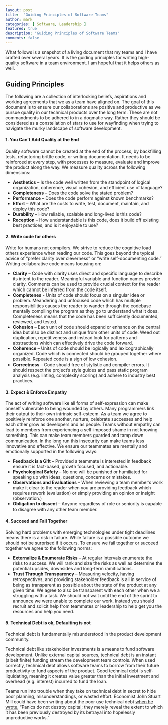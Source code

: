 ```yaml
---
layout: post
title:  "Guiding Principles of Software Teams"
author: mark
categories: [ Software, Leadership ]
featured: true
description: "Guiding Principles of Software Teams"
comments: false
---
```


What follows is a snapshot of a living document that my teams and I have crafted over several years. It is the guiding principles for writing high-quality software in a team environment. I am hopeful that it helps others as well.

## Guiding Principles

The following are a collection of interlocking beliefs, aspirations and working agreements that we as a team have aligned on. The goal of this document is to ensure our collaborations are positive and productive as we pursue quality in our technical products over the long term. These are not commandments to be adhered to in a dogmatic way. Rather they should be considered as a constellation of stars to use for wayfinding when trying to navigate the murky landscape of software development.

#### 1. You Can't Add Quality at the End
Quality software cannot be created at the end of the process, by backfilling tests, refactoring brittle code, or writing documentation. It needs to be reinforced at every step, with processes to measure, evaluate and improve the product along the way. We measure quality across the following dimensions:

* **Aesthetics** – Is the code well written from the standpoint of logical organization, coherence, visual cohesion, and efficient use of language?
* **Completeness** – Does the code solve the stated problem?
* **Performance** – Does the code perform against known benchmarks?
* **Effort** – What are the costs to write, test, document, maintain, and deploy this code?
* **Durability** – How reliable, scalable and long-lived is this code?
* **Reception** – How understandable is this code, does it build off existing best practices, and is it enjoyable to use?

#### 2. Write code for others
Write for humans not compilers. We strive to reduce the cognitive load others experience when reading our code. This goes beyond the typical advice of “prefer clarity over cleverness” or “write self-documenting code.” Writing collaborative code means focusing on:

* **Clarity** – Code with clarity uses direct and specific language to describe its intent to the reader. Meaningful variable and function names provide clarity. Comments can be used to provide crucial context for the reader which cannot be inferred from the code itself.
* **Completenes** - Units of code should focus on a singular idea or problem. Meandering and unfocused code which has multiple responsibilities causes the reader to wander through the codebase mentally compiling the program as they go to understand what it does. Completeness means that the code has been sufficiently documented, reviewed, and tested.
* **Cohesion** – Each unit of code should expand or enhance on the central idea but also be distinct and unique from other units of code. Weed out duplication, repetitiveness and instead look for patterns and abstractions which can effectively drive the code forward.
* **Coherence** – Units of code should be logically and lexicographically organized. Code which is connected should be grouped together where possible. Repeated code is a sign of low cohesion.
* **Correctness** – Code should free of stylistic and compiler errors. It should respect the project’s style guides and pass static program analysis (e.g. linting, complexity scoring) and adhere to industry best practices.

#### 3. Expect & Enforce Empathy
The act of writing software like all forms of self-expression can make oneself vulnerable to being wounded by others. Many programmers link their output to their own intrinsic self-esteem. As a team we agree to positively reinforce one another, nurture, celebrate successes and help each other grow as developers and as people. Teams without empathy can lead to members from experiencing a self-imposed shame in not knowing something. This can make team members guarded and tamp down communication. In the long run this insecurity can make teams less innovative and effective. We ensure our teammates are mentally and emotionally supported in the following ways:

* **Feedback is a Gift** – Provided a teammate is interested in feedback ensure it is fact-based, growth focused, and actionable.
* **Psychological Safety** – No one will be punished or humiliated for speaking up with ideas, questions, concerns or mistakes.
* **Observations and Evaluations** – When reviewing a team member’s work make it clear to the reader when you are providing feedback which requires rework (evaluation) or simply providing an opinion or insight (observation.)
* **Obligation to dissent** – Anyone regardless of role or seniority is capable to disagree with any other team member.

#### 4. Succeed and Fail Together
Solving hard problems with emerging technologies under tight deadlines means there is a risk in failure. While failure is a possible outcome we should not be surprised if it occurs. To ensure we fail together or succeed together we agree to the following norms:

* **Externalize & Enumerate Risks** – At regular intervals enumerate the risks to success. We will rank and size the risks as well as determine the potential upsides, downsides and long-term ramifications.
* **Trust Through Transparency** – Measuring velocity, having retrospectives, and providing stakeholder feedback is all in service of being as transparent as possible about the state of the product at any given time. We agree to also be transparent with each other when we a struggling with a task. We should not wait until the end of the sprint to announce we were unable to complete our work. Instead you should recruit and solicit help from teammates or leadership to help get you the resources and help you need.

#### 5. Technical Debt is ok, Defaulting is not

Technical debt is fundamentally misunderstood in the product development community.

Technical debt like stakeholder investments is a means to fund software development. Unlike external capital sources, technical debt is an instant (albeit finite) funding stream the development team controls. When used correctly, technical debt allows software teams to borrow from their future productivity to fund aspects of the product. Good technical debt is self-liquidating, meaning it creates value greater than the initial investment and overhead (e.g. interest) incurred to fund the loan.

Teams run into trouble when they take on technical debt in secret to hide poor planning, misunderstandings, or wasted effort. Economist John Stuart Mill could have been writing about the poor use technical debt [when he wrote](https://archive.org/stream/oncreditcyclesor00manc/oncreditcyclesor00manc_djvu.txt),  “Panics do not destroy capital; they merely reveal the extent to which it has been previously destroyed by its betrayal into hopelessly unproductive works.”
